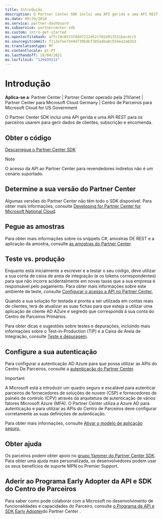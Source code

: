 ```yaml
---
title: Introdução
description: O Partner Center SDK inclui uma API gerida e uma API REST para os parceiros usarem para gerir dados de clientes, subscrição e encomenda.
ms.date: 09/29/2018
ms.service: partner-dashboard
ms.subservice: partnercenter-sdk
ms.custom: intro-get-started
ms.openlocfilehash: affc19c8533fddd7212d52cf02e013531bacdcc5
ms.sourcegitcommit: f112efee7344d739bdbf385adba0c554ea2a63e3
ms.translationtype: MT
ms.contentlocale: pt-PT
ms.lasthandoff: 10/04/2021
ms.locfileid: "129439315"
---
```

# <a name="get-started"></a>Introdução

**Aplica-se a**: Partner Center | Partner Center operado pela 21Vianet | Partner Center para Microsoft Cloud Germany | Centro de Parceiros para Microsoft Cloud for US Government

O Partner Center SDK inclui uma API gerida e uma API REST para os parceiros usarem para gerir dados de clientes, subscrição e encomenda.

## <a name="get-the-code"></a>Obter o código

[Descarregue o Partner Center SDK](https://go.microsoft.com/fwlink/p/?LinkId=746681)

> [!NOTE]
> O acesso da API ao Partner Center para revendedores indiretos não é um cenário suportado.

## <a name="determine-your-version-of-partner-center"></a>Determine a sua versão do Partner Center

Algumas versões do Partner Center não têm todo o SDK disponível. Para obter mais informações, consulte [Developing for Partner Center for Microsoft National Cloud](developing-for-partner-center-for-microsoft-national-cloud.md).

## <a name="get-the-samples"></a>Pegue as amostras

Para obter mais informações sobre os snippets C#, amostras DE REST e a aplicação da amostra, consulte [as amostras do Partner Center](partner-center-samples.md).

## <a name="test-vs-production"></a>Teste vs. produção

Enquanto está inicialmente a escrever e a testar o seu código, deve utilizar a sua conta de caixa de areia de integração (e os tokens correspondentes) para que não incorre acidentalmente em novas taxas que a sua empresa é responsável pelo pagamento. Para obter mais informações sobre este ambiente de teste, consulte [Configurar o acesso a API no Partner Center.](set-up-api-access-in-partner-center.md)

Quando a sua solução for testada e pronta a ser utilizada em contas reais de clientes, terá de atualizar as suas fichas para que esteja a utilizar uma aplicação de cliente AD AZure e segredo que corresponda à sua conta do Centro de Parceiros Primários.

Para obter dicas e sugestões sobre testes e depurações, incluindo mais informações sobre o Test-in-Production (TiP) e a Caixa de Areia de Integração, consulte [Teste e depuragem](test-and-debug.md).

## <a name="configure-your-authentication"></a>Configure a sua autenticação

Para configurar a autenticação AD Azure para que possa utilizar as APIs do Centro De Parceiros, consulte a [autenticação do Partner Center](partner-center-authentication.md).

> [!IMPORTANT]
> A Microsoft está a introduzir um quadro seguro e escalável para autenticar parceiros de fornecedores de soluções de nuvem (CSP) e fornecedores de painéis de controlo (CPV) através da arquitetura de autenticação de vários fatores Microsoft Azure (MFA).
O Partner Center utiliza a Azure AD para autenticação e para utilizar as APIs do Centro de Parceiros deve configurar corretamente as suas definições de autenticação.
>
> Para obter mais informações, consulte [Ativar o modelo de aplicação seguro.](enable-secure-app-model.md)

## <a name="get-help"></a>Obter ajuda

Os parceiros podem obter apoio no [grupo Yammer do Partner Center SDK](https://go.microsoft.com/fwlink/p/?LinkID=717360). Para obter uma ajuda mais personalizada, os desenvolvedores podem usar os seus benefícios de suporte MPN ou Premier Support.

## <a name="join-the-partner-center-api-and-sdk-early-adopter-program"></a>Aderir ao Programa Early Adopter da API e SDK do Centro de Parceiros

Para saber como pode colaborar com a Microsoft no desenvolvimento de funcionalidades e capacidades do Parceiro, consulte [o Programa de API e SDK Early Adopter](early-adopter-program.md)do Partner Center .
